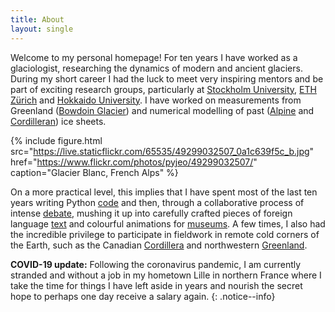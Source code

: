 ```yaml
---
title: About
layout: single
---
```


Welcome to my personal homepage! For ten years I have worked as a
glaciologist, researching the dynamics of modern and ancient glaciers. During
my short career I had the luck to meet very inspiring mentors and be part of
exciting research groups, particularly at [Stockholm University][SU], [ETH
Zürich][ETHZ] and [Hokkaido University][HU]. I have worked on measurements from
Greenland ([Bowdoin Glacier](/bowdoin-glacier/)) and numerical modelling of
past ([Alpine](/alpine-ice-sheet/) and [Cordilleran](/cordilleran-ice-sheet/))
ice sheets.

{% include figure.html
   src="https://live.staticflickr.com/65535/49299032507_0a1c639f5c_b.jpg"
   href="https://www.flickr.com/photos/pyjeo/49299032507/"
   caption="Glacier Blanc, French Alps" %}

On a more practical level, this implies that I have spent most of the last ten
years writing Python [code](/software-data/) and then, through a collaborative
process of intense [debate](/talks-posters/), mushing it up into carefully
crafted pieces of foreign language [text](/research-papers/) and colourful
animations for [museums](/outreach/). A few times, I also had the incredible
privilege to participate in fieldwork in remote cold corners of the Earth, such
as the Canadian [Cordillera](/cordilleran-ice-sheet/) and northwestern
[Greenland](/bowdoin-glacier/#fieldwork).

**COVID-19 update:**
Following the coronavirus pandemic, I am currently stranded and without a job
in my hometown Lille in northern France where I take the time for things I have
left aside in years and nourish the secret hope to perhaps one day receive a
salary again.
{: .notice--info}

[SU]: https://www.natgeo.su.se/english/
[ETHZ]: https://vaw.ethz.ch/en/research/glaciology.html
[HU]: https://www.arc.hokudai.ac.jp/en/
